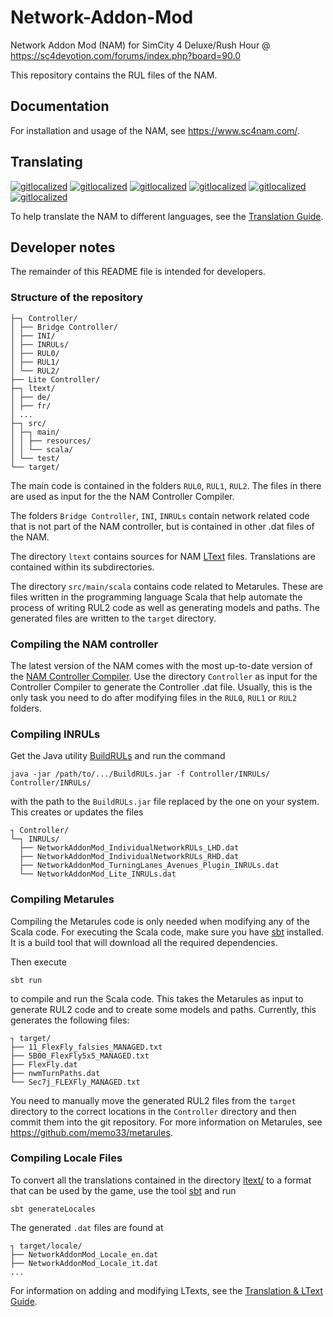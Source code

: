 # Network-Addon-Mod

Network Addon Mod (NAM) for SimCity 4 Deluxe/Rush Hour @ https://sc4devotion.com/forums/index.php?board=90.0

This repository contains the RUL files of the NAM.

## Documentation

For installation and usage of the NAM, see https://www.sc4nam.com/.

## Translating

[![gitlocalized ](https://gitlocalize.com/repo/8339/de/badge.svg)](https://gitlocalize.com/repo/8339/de?utm_source=badge)
[![gitlocalized ](https://gitlocalize.com/repo/8339/es/badge.svg)](https://gitlocalize.com/repo/8339/es?utm_source=badge)
[![gitlocalized ](https://gitlocalize.com/repo/8339/fr/badge.svg)](https://gitlocalize.com/repo/8339/fr?utm_source=badge)
[![gitlocalized ](https://gitlocalize.com/repo/8339/it/badge.svg)](https://gitlocalize.com/repo/8339/it?utm_source=badge)
[![gitlocalized ](https://gitlocalize.com/repo/8339/ja/badge.svg)](https://gitlocalize.com/repo/8339/ja?utm_source=badge)
[![gitlocalized ](https://gitlocalize.com/repo/8339/nl/badge.svg)](https://gitlocalize.com/repo/8339/nl?utm_source=badge)

To help translate the NAM to different languages, see the [Translation Guide](ltext/README.md#translating-the-nam).

## Developer notes

The remainder of this README file is intended for developers.

### Structure of the repository

    ├─┐ Controller/
    │ ├── Bridge Controller/
    │ ├── INI/
    │ ├── INRULs/
    │ ├── RUL0/
    │ ├── RUL1/
    │ └── RUL2/
    ├── Lite Controller/
    ├─┐ ltext/
    │ ├── de/
    │ ├── fr/
    │ ...
    ├─┐ src/
    │ ├─┐ main/
    │ │ ├── resources/
    │ │ └── scala/
    │ └── test/
    └── target/

The main code is contained in the folders `RUL0`, `RUL1`, `RUL2`.
The files in there are used as input for the
the NAM Controller Compiler.

The folders `Bridge Controller`, `INI`, `INRULs`
contain network related code that is not part of the NAM controller,
but is contained in other .dat files of the NAM.

The directory `ltext` contains sources for NAM [LText](https://wiki.sc4devotion.com/index.php?title=LTEXT) files.  Translations are contained within its subdirectories.

The directory `src/main/scala` contains code related to Metarules.
These are files written in the programming language Scala
that help automate the process of writing RUL2 code
as well as generating models and paths.
The generated files are written to the `target` directory.

### Compiling the NAM controller

The latest version of the NAM comes with the most up-to-date version of the
[NAM Controller Compiler](https://github.com/memo33/NAMControllerCompiler).
Use the directory `Controller` as input for the Controller Compiler to generate the Controller .dat file.
Usually, this is the only task you need to do after modifying files in the `RUL0`, `RUL1` or `RUL2` folders.

### Compiling INRULs

Get the Java utility [BuildRULs](https://www.dropbox.com/s/ckwhy11xxaz3z1q/BuildRULs_01.zip?dl=0) and run the command

    java -jar /path/to/.../BuildRULs.jar -f Controller/INRULs/ Controller/INRULs/

with the path to the `BuildRULs.jar` file replaced by the one on your system.
This creates or updates the files

    ┐ Controller/
    └─┐ INRULs/
      ├── NetworkAddonMod_IndividualNetworkRULs_LHD.dat
      ├── NetworkAddonMod_IndividualNetworkRULs_RHD.dat
      ├── NetworkAddonMod_TurningLanes_Avenues_Plugin_INRULs.dat
      └── NetworkAddonMod_Lite_INRULs.dat

### Compiling Metarules

Compiling the Metarules code is only needed when modifying any of the Scala code.
For executing the Scala code, make sure you have [sbt](https://www.scala-sbt.org/) installed.
It is a build tool that will download all the required dependencies.

Then execute

    sbt run

to compile and run the Scala code.
This takes the Metarules as input to generate RUL2 code and to create some models and paths.
Currently, this generates the following files:

    ┐ target/
    ├── 11_FlexFly_falsies_MANAGED.txt
    ├── 5B00_FlexFly5x5_MANAGED.txt
    ├── FlexFly.dat
    ├── nwmTurnPaths.dat
    └── Sec7j_FLEXFly_MANAGED.txt

You need to manually move the generated RUL2 files from the `target` directory
to the correct locations in the `Controller` directory and then commit them into the git repository.
For more information on Metarules, see https://github.com/memo33/metarules.

### Compiling Locale Files

To convert all the translations contained in the directory [ltext/](ltext/)
to a format that can be used by the game,
use the tool [sbt](https://www.scala-sbt.org/) and run

    sbt generateLocales

The generated `.dat` files are found at

    ┐ target/locale/
    ├── NetworkAddonMod_Locale_en.dat
    ├── NetworkAddonMod_Locale_it.dat
    ...

For information on adding and modifying LTexts, see the [Translation & LText Guide](ltext/README.md#maintaining-ltext-sources).
